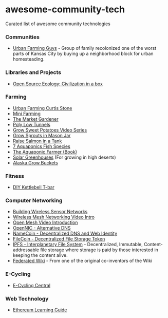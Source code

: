# awesome-community-tech
Curated list of awesome community technologies

### Communities
- [Urban Farming Guys](http://theurbanfarmingguys.com/our-story) - Group of family recolonized one of the worst parts of Kansas City by buying up a neighborhood block for urban homesteading.

### Libraries and Projects
- [Open Source Ecology: Civilization in a box](http://opensourceecology.org/wiki/Global_Village_Construction_Set)

### Farming
- [Urban Farming Curtis Stone](https://www.youtube.com/user/urbanfarmercstone)
- [Mini Farming](https://www.amazon.com/Mini-Farming-Self-Sufficiency-Brett-Markham/dp/1602399840/ref=sr_1_1?ie=UTF8&qid=1510375050&sr=8-1&keywords=mini+farming)
- [The Market Gardener](http://www.themarketgardener.com)
- [Poly Low Tunnels](https://www.youtube.com/watch?v=MjJaz3ZFzww)
- [Grow Sweet Potatoes Video Series](https://www.youtube.com/watch?v=aPGqyDP8zRk)
- [Grow Sprouts in Mason Jar](https://www.youtube.com/watch?v=QmKctMME_xc&t=5s)
- [Raise Salmon in a Tank](http://animals.mom.me/how-to-raise-salmon-in-a-tank-8389841.html)
- [7 Aquaponics Fish Species](http://homeaquaponicssystem.com/fish/top-7-aquaponics-fish-species/)
- [The Aquaponic Farmer (Book)](https://www.amazon.com/Aquaponic-Farmer-Complete-Operating-Commercial/dp/086571858X/ref=sr_1_4?s=books&ie=UTF8&qid=1510378310&sr=1-4&keywords=aquaponics)
- [Solar Greenhouses](http://www.adobehousefarm.com/about/solar-greenhouse/) (For growing in high deserts)
- [Alaska Grow Buckets](http://www.alaskagrowbuckets.com/alaska-grow-bucket-guide/)

### Fitness
- [DIY Kettlebell T-bar](http://www.endofthreefitness.com/how-to-build-a-kettlebell-in-36-seconds/)

### Computer Networking
- [Building Wireless Sensor Networks](https://www.amazon.com/Building-Wireless-Sensor-Networks-Processing/dp/0596807732/ref=sr_1_5?s=books&ie=UTF8&qid=1510375433&sr=1-5&keywords=mesh+network)
- [Wireless Mesh Networking Video Intro](https://www.youtube.com/watch?v=T7fJwAyALss)
- [Open Mesh Video Introduction](https://www.youtube.com/watch?v=1YOoT3NxgYg)
- [OpenNIC - Alternative DNS](https://www.opennic.org)
- [NameCoin - Decentralized DNS and Web Identity](https://www.namecoin.org)
- [FileCoin - Decentralized File Storage Token](https://filecoin.io/)
- [IPFS - Interplanetary File System](https://ipfs.io/) - Decentralized, Immutable, Content-addressable file storage where storage is paid by those interested in keeping the content alive.
- [Federated Wiki](https://github.com/fedwiki) - From one of the original co-inventors of the Wiki

### E-Cycling
- [E-Cycling Central](http://www.ecyclingcentral.com)

### Web Technology
- [Ethereum Learning Guide](https://ethereum.gitbooks.io/frontier-guide/content/ethereum.html)
